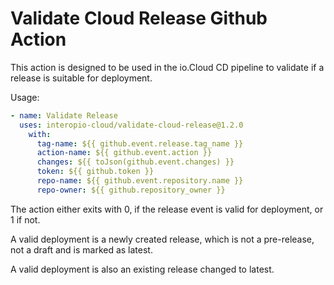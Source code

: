 # Validate Cloud Release Github Action

This action is designed to be used in the io.Cloud CD pipeline to validate if a release is suitable for deployment.

Usage:
```yaml
- name: Validate Release
  uses: interopio-cloud/validate-cloud-release@1.2.0
    with:
      tag-name: ${{ github.event.release.tag_name }}
      action-name: ${{ github.event.action }}
      changes: ${{ toJson(github.event.changes) }}
      token: ${{ github.token }}
      repo-name: ${{ github.event.repository.name }}
      repo-owner: ${{ github.repository_owner }}
```

The action either exits with 0, if the release event is valid for deployment, or 1 if not.

A valid deployment is a newly created release, which is not a pre-release, not a draft and is marked as latest.

A valid deployment is also an existing release changed to latest.
